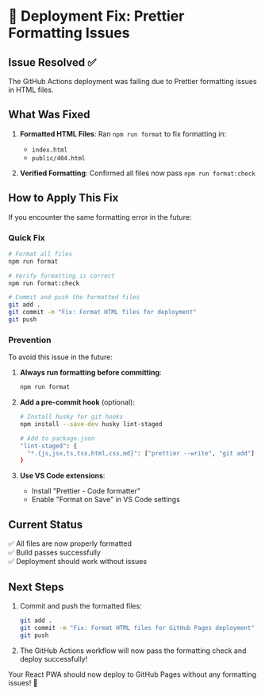 # 🔧 Deployment Fix: Prettier Formatting Issues

## Issue Resolved ✅

The GitHub Actions deployment was failing due to Prettier formatting issues in HTML files.

## What Was Fixed

1. **Formatted HTML Files**: Ran `npm run format` to fix formatting in:
   - `index.html`
   - `public/404.html`

2. **Verified Formatting**: Confirmed all files now pass `npm run format:check`

## How to Apply This Fix

If you encounter the same formatting error in the future:

### Quick Fix
```bash
# Format all files
npm run format

# Verify formatting is correct
npm run format:check

# Commit and push the formatted files
git add .
git commit -m "Fix: Format HTML files for deployment"
git push
```

### Prevention

To avoid this issue in the future:

1. **Always run formatting before committing**:
   ```bash
   npm run format
   ```

2. **Add a pre-commit hook** (optional):
   ```bash
   # Install husky for git hooks
   npm install --save-dev husky lint-staged
   
   # Add to package.json
   "lint-staged": {
     "*.{js,jsx,ts,tsx,html,css,md}": ["prettier --write", "git add"]
   }
   ```

3. **Use VS Code extensions**:
   - Install "Prettier - Code formatter"
   - Enable "Format on Save" in VS Code settings

## Current Status

✅ All files are now properly formatted  
✅ Build passes successfully  
✅ Deployment should work without issues  

## Next Steps

1. Commit and push the formatted files:
   ```bash
   git add .
   git commit -m "Fix: Format HTML files for GitHub Pages deployment"
   git push
   ```

2. The GitHub Actions workflow will now pass the formatting check and deploy successfully!

Your React PWA should now deploy to GitHub Pages without any formatting issues! 🚀